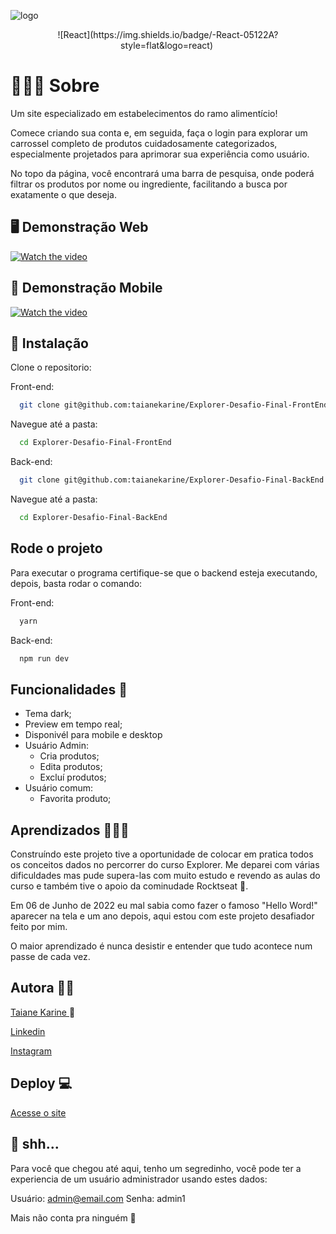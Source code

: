 
![logo](https://github.com/taianekarine/foodexplorer-front/assets/94652702/478ebd60-bf58-45de-b890-2826ef4bbbdb)

<p align="center">
![React](https://img.shields.io/badge/-React-05122A?style=flat&logo=react)&nbsp;
</p>

# 👩🏼‍💻 Sobre

Um site especializado em estabelecimentos do ramo alimentício!

Comece criando sua conta e, em seguida, faça o login para explorar um carrossel completo de produtos cuidadosamente categorizados, especialmente projetados para aprimorar sua experiência como usuário.

No topo da página, você encontrará uma barra de pesquisa, onde poderá filtrar os produtos por nome ou ingrediente, facilitando a busca por exatamente o que deseja.

## 🖥️ Demonstração Web

[![Watch the video](https://i.imgur.com/vKb2F1B.png)](https://www.youtube.com/watch?v=BoipEMZ5M_w&ab_channel=TaianeKarine)

## 📱 Demonstração Mobile
[![Watch the video](https://i.imgur.com/vKb2F1B.png)](https://www.youtube.com/watch?v=u79TZvfMKWo&ab_channel=TaianeKarine)

## 🚀 Instalação

Clone o repositorio:

Front-end:
```bash
  git clone git@github.com:taianekarine/Explorer-Desafio-Final-FrontEnd.git
```

Navegue até a pasta:
```bash
  cd Explorer-Desafio-Final-FrontEnd
```

Back-end:
```bash
  git clone git@github.com:taianekarine/Explorer-Desafio-Final-BackEnd.git
```

Navegue até a pasta:
```bash
  cd Explorer-Desafio-Final-BackEnd
```
## Rode o projeto
Para executar o programa certifique-se que o backend esteja executando, depois, basta rodar o comando:

Front-end:
```bash
  yarn
```

Back-end:
```bash
  npm run dev
```

## Funcionalidades 🤖

- Tema dark;
- Preview em tempo real;
- Disponivél para mobile e desktop
- Usuário Admin:
    - Cria produtos;
    - Edita produtos;
    - Excluí produtos;
- Usuário comum:
    - Favorita produto;

## Aprendizados 👩🏼‍🎓

Construíndo este projeto tive a oportunidade de colocar em pratica todos os conceitos dados no percorrer do curso Explorer. Me deparei com várias dificuldades mas pude supera-las com muito estudo e revendo as aulas do curso e também tive o apoio da cominudade Rocktseat 🚀.

Em 06 de Junho de 2022 eu mal sabia como fazer o famoso "Hello Word!" aparecer na tela e um ano depois, aqui estou com este projeto desafiador feito por mim.

O maior aprendizado é nunca desistir e entender que tudo acontece num passe de cada vez.

## Autora 👩🏼

[Taiane Karine ](https://www.github.com/taianekarine) 🧡

[ Linkedin ](https://www.linkedin.com/in/taianekarine/)

[ Instagram ](https://www.instagram.com/taianekarine/)
## Deploy 💻

[ Acesse o site ](https://tksfoodexplorer.netlify.app/)


## 🤫 shh...

Para você que chegou até aqui, tenho um segredinho, você pode ter a experiencia de um usuário administrador usando estes dados:

Usuário: admin@email.com
Senha: admin1

Mais não conta pra ninguém 🫣
